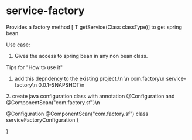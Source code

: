 # service-factory
Provides a factory method [<T extends Object> T getService(Class<T> classType)] to get spring bean.

Use case:
1. Gives the access to spring bean in any non bean class.

Tips for "How to use it"
1. add this depndency to the existing project.\n
<dependancy>\n
	<groupId>com.factory</groupId>\n
	<artifactId>service-factory</artifactId>\n
	<version>0.0.1-SNAPSHOT</version>\n
</dependancy>
2. create java configuration class with annotation @Configuration and @ComponentScan("com.factory.sf")\n

@Configuration
@ComponentScan("com.factory.sf")
class serviceFactoryConfiguration {

}
